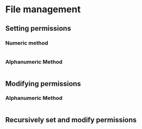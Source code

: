 # File management

## Setting permissions

### Numeric method

```shell
```

### Alphanumeric Method

```shell
```

## Modifying permissions

### Alphanumeric Method
```shell
```

## Recursively set and modify permissions
```shell
```
